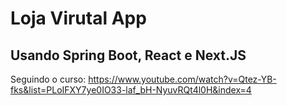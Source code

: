 # Loja Virutal App
## Usando Spring Boot, React e Next.JS

Seguindo o curso: https://www.youtube.com/watch?v=Qtez-YB-fks&list=PLoIFXY7ye0IO33-laf_bH-NyuvRQt4l0H&index=4
